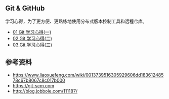 ## Git & GitHub

学习心得，为了更方便、更熟练地使用分布式版本控制工具和远程仓库。

* [01 Git 学习心得(一)](https://github.com/steveLauwh/Git-GitHub/blob/master/01%20Git%20%E5%AD%A6%E4%B9%A0%E5%BF%83%E5%BE%97(%E4%B8%80).md)
* [02 Git 学习心得(二)](https://github.com/steveLauwh/Git-GitHub/blob/master/02%20Git%20%E5%AD%A6%E4%B9%A0%E5%BF%83%E5%BE%97(%E4%BA%8C).md)
* [03 Git 学习心得(三)](https://github.com/steveLauwh/Git-GitHub/blob/master/03%20Git%20%E5%AD%A6%E4%B9%A0%E5%BF%83%E5%BE%97(%E4%B8%89).md)

## 参考资料

* https://www.liaoxuefeng.com/wiki/0013739516305929606dd18361248578c67b8067c8c017b000
* https://git-scm.com
* http://blog.jobbole.com/111187/
